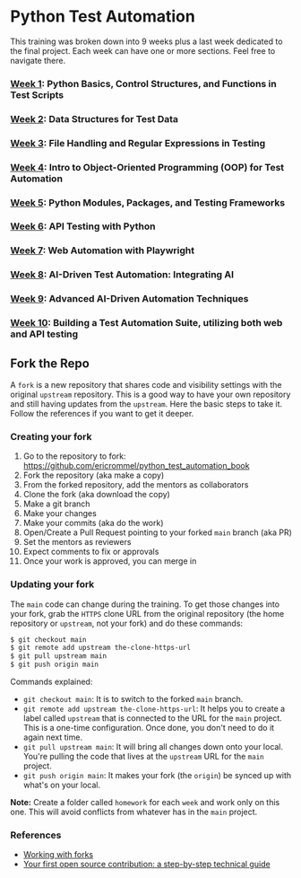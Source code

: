 # Python Test Automation

This training was broken down into 9 weeks plus a last week dedicated to the final project. Each week can have one or more sections. Feel free to navigate there.


### [Week 1](weeks/week01/main_python_basics): Python Basics, Control Structures, and Functions in Test Scripts

### [Week 2](weeks/week02/main_data_structures_for_test_data): Data Structures for Test Data

### [Week 3](weeks/week03/main_file_handling_and_regex): File Handling and Regular Expressions in Testing

### [Week 4](weeks/week04/main_introduction_to_oop): Intro to Object-Oriented Programming (OOP) for Test Automation

### [Week 5](weeks/week05/main_modules_packages_testing_framework): Python Modules, Packages, and Testing Frameworks

### [Week 6](weeks/week06/main_api_testing): API Testing with Python

### [Week 7](weeks/week07/main_web_automation_with_playwright): Web Automation with Playwright

### [Week 8](weeks/week08/main_test_automation_integrating_ai): AI-Driven Test Automation: Integrating AI

### [Week 9](weeks/week09/main_advanced_ai_driven_automation_techniques): Advanced AI-Driven Automation Techniques

### [Week 10](weeks/week10/main_building_a_project): Building a Test Automation Suite, utilizing both web and API testing


## Fork the Repo

A `fork` is a new repository that shares code and visibility settings with the original `upstream` repository. This is a good way to have your own repository and still having updates from the `upstream`. Here the basic steps to take it. Follow the references if you want to get it deeper.


### Creating your fork

1. Go to the repository to fork: https://github.com/ericrommel/python_test_automation_book
2. Fork the repository (aka make a copy)
3. From the forked repository, add the mentors as collaborators
4. Clone the fork (aka download the copy)
5. Make a git branch
6. Make your changes
7. Make your commits (aka do the work)
8. Open/Create a Pull Request pointing to your forked `main` branch (aka PR)
9. Set the mentors as reviewers
10. Expect comments to fix or approvals
11. Once your work is approved, you can merge in

### Updating your fork

The `main` code can change during the training. To get those changes into your fork, grab the `HTTPS` clone URL from the original repository (the home repository or `upstream`, not your fork) and do these commands:

```bash
$ git checkout main
$ git remote add upstream the-clone-https-url
$ git pull upstream main
$ git push origin main
```

Commands explained:
 - `git checkout main`: It is to switch to the forked `main` branch.
 - `git remote add upstream the-clone-https-url`: It helps you to create a label called `upstream` that is connected to the URL for the `main` project. This is a one-time configuration. Once done, you don't need to do it again next time.
 - `git pull upstream main`: It will bring all changes down onto your local. You're pulling the code that lives at the `upstream` URL for the `main` project.
 - `git push origin main`: It makes your fork (the `origin`) be synced up with what's on your local.

**Note:** Create a folder called `homework` for each `week` and work only on this one. This will avoid conflicts from whatever has in the `main` project.


### References

- [Working with forks](https://docs.github.com/en/pull-requests/collaborating-with-pull-requests/working-with-forks)
- [Your first open source contribution: a step-by-step technical guide](https://medium.com/@jenweber/your-first-open-source-contribution-a-step-by-step-technical-guide-d3aca55cc5a6)
